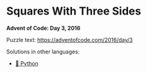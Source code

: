 # Squares With Three Sides

**Advent of Code: Day 3, 2016**

Puzzle text: <https://adventofcode.com/2016/day/3>

Solutions in other languages:

- [🐍 Python](../../../../python/2016/03_squares_with_three_sides/README.md)

